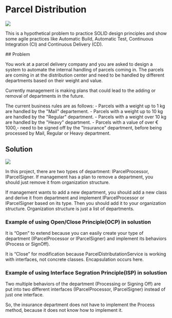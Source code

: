 # Parcel Distribution
<p>
<a href="https://dev.azure.com/alireza-es/ParcelDist/_build/latest?definitionId=4&branchName=master" target="_blank" rel="DevOps Azure Pipeline Build Status"><img src="https://dev.azure.com/alireza-es/ParcelDist/_apis/build/status/ParcelDist%20on%20GitHub-CI?branchName=master"/></a>
 </p>
 <p>
This is a hypothetical problem to practice SOLID design principles and show some agile practices like Automatic Build, Automatic Test, Continuous Integration (CI) and Continuous Delivery (CD).
</p>
## Problem
<p>
You work at a parcel delivery company and you are asked to design a system to automate the internal handling of parcels coming in.  
The parcels are coming in at the distribution center and need to be handled by different departments based on their weight and value.
</p>
<p>
Currently management is making plans that could lead to the adding or removal of departments in the future.  
</p>
<p>
The current business rules are as follows:
-   Parcels with a weight up to 1 kg are handled by the "Mail" departement.
-   Parcels with a weight up to 10 kg are handled by the "Regular" department.
-   Parcels with a weight over 10 kg are handled by the "Heavy" department.
-   Parcels with a value of over € 1000,- need to be signed off by the "Insurance" department, before being processed by Mail, Regular or Heavy department.
 </p>
 <p>

 
 ## Solution

 </p>
<p>
  <img src="https://raw.githubusercontent.com/fadamedia/ParcelDist/master/etc/design.jpg"/>
</p>
<p>
In this project, there are two types of department: IParcelProcessor, IParcelSigner. If management has a plan to remove a department, you should just remove it from organization structure.
</p>
<p>
If management wants to add a new department, you should add a new class and derive it from department and implement IParcelProcessor or IParcelSigner based on its type. Then you should add it to your organization structure. Organization structure is just a list of departments.
</p>
<p>
 
### Example of using Open/Close Principle(OCP) in solustion
 
 </p>
<p> 
It is “Open” to extend because you can easily create your type of department (IParcelProcessor or IParcelSigner) and implement its behaviors (Process or SignOff).  
 </p>
<p> 
It is “Close” for modification because ParcelDistributationService is working with interfaces, not concrete classes. Encapsulation occurs here.

 </p>
 <p>
 
### Example of using Interface Segration Principle(ISP) in solustion
 
 </p>
<p> 
Two multiple behaviors of the department (Processing or Signing Off) are put into two different interfaces (IParcelProcessor, IParcelSigner) instead of just one interface. 
  </p>
 <p>
So, the insurance department does not have to implement the Process method, because it does not know how to implement it.
 </p>

